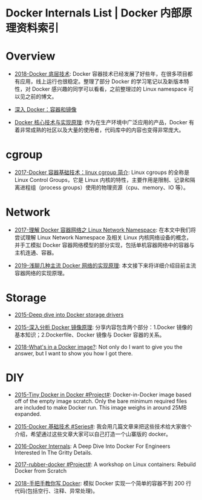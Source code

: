 # Docker Internals List | Docker 内部原理资料索引

# Overview

- [2018-Docker 底层技术](https://www.jianshu.com/p/7a1ce51a0eba): Docker 容器技术已经发展了好些年，在很多项目都有应用，线上运行也很稳定。整理了部分 Docker 的学习笔记以及新版本特性，对 Docker 感兴趣的同学可以看看，之前整理过的 Linux namespace 可以见之前的博文。

- [深入 Docker：容器和镜像](http://segmentfault.com/a/1190000002766882)

- [Docker 核心技术与实现原理](https://draveness.me/docker): 作为在生产环境中广泛应用的产品，Docker 有着非常成熟的社区以及大量的使用者，代码库中的内容也变得非常庞大。

# cgroup

- [2017-Docker 容器基础技术：linux cgroup 简介](http://cizixs.com/2017/08/25/linux-cgroup): Linux cgroups 的全称是 Linux Control Groups，它是 Linux 内核的特性，主要作用是限制、记录和隔离进程组（process groups）使用的物理资源（cpu、memory、IO 等）。

# Network

- [2017-理解 Docker 容器网络之 Linux Network Namespace](https://blog.csdn.net/xuguokun1986/article/details/54411394): 在本文中我们将尝试理解 Linux Network Namespace 及相关 Linux 内核网络设备的概念，并手工模拟 Docker 容器网络模型的部分实现，包括单机容器网络中的容器与主机连通、容器。

- [2019-浅聊几种主流 Docker 网络的实现原理](https://mp.weixin.qq.com/s/Jdxct8qHrBUtkUq-hnxSRw): 本文接下来将详细介绍目前主流容器网络的实现原理。

# Storage

- [2015-Deep dive into Docker storage drivers](https://jpetazzo.github.io/assets/2015-03-03-not-so-deep-dive-into-docker-storage-drivers.html)

- [2015-深入分析 Docker 镜像原理](https://www.csdn.net/article/2015-08-21/2825511): 分享内容包含两个部分：1.Docker 镜像的基本知识；2.Dockerfile、Docker 镜像与 Docker 容器的关系。

- [2018-What's in a Docker image?](https://cameronlonsdale.com/2018/11/26/whats-in-a-docker-image/): Not only do I want to give you the answer, but I want to show you how I got there.

# DIY

- [2015-Tiny Docker in Docker #Project#](https://github.com/rancher/docker-from-scratch): Docker-in-Docker image based off of the empty image scratch. Only the bare minimum required files are included to make Docker run. This image weighs in around 25MB expanded.

- [2015-Docker 基础技术 #Series#](https://coolshell.cn/articles/17010.html): 我会用几篇文章来把这些技术给大家做个介绍，希望通过这些文章大家可以自己打造一个山寨版的 docker。

- [2016-Docker Internals](http://docker-saigon.github.io/post/Docker-Internals/): A Deep Dive Into Docker For Engineers Interested In The Gritty Details.

- [2017-rubber-docker #Project#](https://github.com/Fewbytes/rubber-docker): A workshop on Linux containers: Rebuild Docker from Scratch

- [2018-手把手教你写 Docker](https://parg.co/UvM): 模拟 Docker 实现一个简单的容器不到 200 行代码(包括空行、注释、异常处理)。
